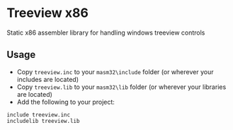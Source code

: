 # Treeview x86

Static x86 assembler library for handling windows treeview controls

## Usage

* Copy `treeview.inc` to your `masm32\include` folder (or wherever your includes are located)
* Copy `treeview.lib` to your `masm32\lib` folder (or wherever your libraries are located)
* Add the following to your project:
```assembly
include treeview.inc
includelib treeview.lib
```